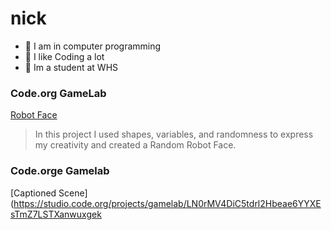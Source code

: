 # nick
- 🚀 I am in computer programming
- 🚀 I like Coding a lot
- 🚀 Im a student at WHS
### Code.org GameLab
[Robot Face](https://LambMan517.github.io/Robot-/)
> In this project I used shapes, variables, and randomness to express my creativity and created a Random Robot Face.
### Code.orge Gamelab
[Captioned Scene](https://studio.code.org/projects/gamelab/LN0rMV4DiC5tdrl2Hbeae6YYXEsTmZ7LSTXanwuxgek
